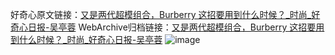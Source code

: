 好奇心原文链接：[又是两代超模组合，Burberry 这招要用到什么时候？_时尚_好奇心日报-吴亭蓉](https://www.qdaily.com/articles/4436.html)
WebArchive归档链接：[又是两代超模组合，Burberry 这招要用到什么时候？_时尚_好奇心日报-吴亭蓉](http://web.archive.org/web/20190623160751/https://www.qdaily.com/articles/4436.html)
![image](http://ww3.sinaimg.cn/large/007d5XDply1g3w1y31ya3j30u03gz4qp)